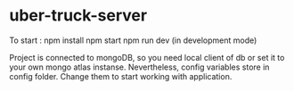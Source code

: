 # uber-truck-server

To start :
npm install
npm start
npm run dev (in development mode)

Project is connected to mongoDB, so you need local client of db or set it to your own mongo atlas instanse. Nevertheless, config variables store in config folder. Change them to start working with application.
